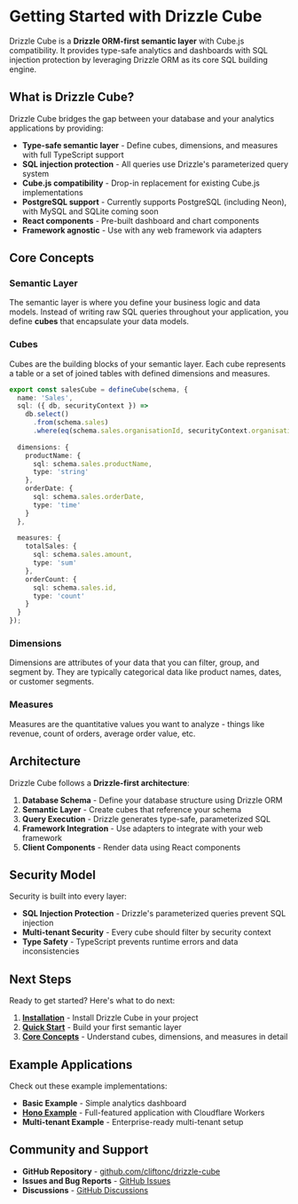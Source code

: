 # Getting Started with Drizzle Cube

Drizzle Cube is a **Drizzle ORM-first semantic layer** with Cube.js compatibility. It provides type-safe analytics and dashboards with SQL injection protection by leveraging Drizzle ORM as its core SQL building engine.

## What is Drizzle Cube?

Drizzle Cube bridges the gap between your database and your analytics applications by providing:

- **Type-safe semantic layer** - Define cubes, dimensions, and measures with full TypeScript support
- **SQL injection protection** - All queries use Drizzle's parameterized query system
- **Cube.js compatibility** - Drop-in replacement for existing Cube.js implementations
- **PostgreSQL support** - Currently supports PostgreSQL (including Neon), with MySQL and SQLite coming soon
- **React components** - Pre-built dashboard and chart components
- **Framework agnostic** - Use with any web framework via adapters

## Core Concepts

### Semantic Layer
The semantic layer is where you define your business logic and data models. Instead of writing raw SQL queries throughout your application, you define **cubes** that encapsulate your data models.

### Cubes
Cubes are the building blocks of your semantic layer. Each cube represents a table or a set of joined tables with defined dimensions and measures.

```typescript
export const salesCube = defineCube(schema, {
  name: 'Sales',
  sql: ({ db, securityContext }) => 
    db.select()
      .from(schema.sales)
      .where(eq(schema.sales.organisationId, securityContext.organisationId)),
  
  dimensions: {
    productName: { 
      sql: schema.sales.productName, 
      type: 'string' 
    },
    orderDate: { 
      sql: schema.sales.orderDate, 
      type: 'time' 
    }
  },
  
  measures: {
    totalSales: { 
      sql: schema.sales.amount, 
      type: 'sum' 
    },
    orderCount: { 
      sql: schema.sales.id, 
      type: 'count' 
    }
  }
});
```

### Dimensions
Dimensions are attributes of your data that you can filter, group, and segment by. They are typically categorical data like product names, dates, or customer segments.

### Measures
Measures are the quantitative values you want to analyze - things like revenue, count of orders, average order value, etc.

## Architecture

Drizzle Cube follows a **Drizzle-first architecture**:

1. **Database Schema** - Define your database structure using Drizzle ORM
2. **Semantic Layer** - Create cubes that reference your schema
3. **Query Execution** - Drizzle generates type-safe, parameterized SQL
4. **Framework Integration** - Use adapters to integrate with your web framework
5. **Client Components** - Render data using React components

## Security Model

Security is built into every layer:

- **SQL Injection Protection** - Drizzle's parameterized queries prevent SQL injection
- **Multi-tenant Security** - Every cube should filter by security context
- **Type Safety** - TypeScript prevents runtime errors and data inconsistencies

## Next Steps

Ready to get started? Here's what to do next:

1. [**Installation**](/help/getting-started/installation) - Install Drizzle Cube in your project
2. [**Quick Start**](/help/getting-started/quick-start) - Build your first semantic layer
3. [**Core Concepts**](/help/getting-started/concepts) - Understand cubes, dimensions, and measures in detail

## Example Applications

Check out these example implementations:

- **Basic Example** - Simple analytics dashboard
- **[Hono Example](https://github.com/cliftonc/drizzle-cube/tree/main/examples/hono)** - Full-featured application with Cloudflare Workers
- **Multi-tenant Example** - Enterprise-ready multi-tenant setup

## Community and Support

- **GitHub Repository** - [github.com/cliftonc/drizzle-cube](https://github.com/cliftonc/drizzle-cube)
- **Issues and Bug Reports** - [GitHub Issues](https://github.com/cliftonc/drizzle-cube/issues)
- **Discussions** - [GitHub Discussions](https://github.com/cliftonc/drizzle-cube/discussions)
